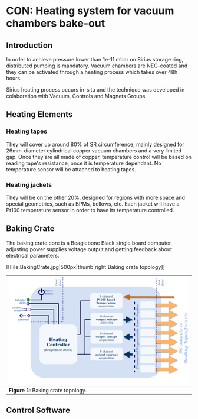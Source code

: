 # CON: Heating system for vacuum chambers bake-out

## Introduction

In order to achieve pressure lower than 1e-11 mbar on Sirius storage ring, distributed pumping is mandatory. Vacuum chambers are NEG-coated and they can be activated through a heating process which takes over 48h hours.

Sirius heating process occurs in-situ and the technique was developed in colaboration with Vacuum, Controls and Magnets Groups.


## Heating Elements

### Heating tapes

They will cover up around 80% of SR circumference, mainly designed for 26mm-diameter cylindrical copper vacuum chambers and a very limited gap.
Once they are all made of copper, temperature control will be based on reading tape's resistance, once it is temperature dependant. No temperature sensor will be attached to heating tapes.


### Heating jackets

They will be on the other 20%, designed for regions with more space and special geometries, such as BPMs, bellows, etc.
Each jacket will have a Pt100 temperature sensor in order to have its temperature controlled.

## Baking Crate

The baking crate core is a Beaglebone Black single board computer, adjusting power supplies voltage output and getting feedback about electrical parameters.

[[File:BakingCrate.jpg|500px|thumb|right|Baking crate topology]]

|![](/img/groups/con/heating_system/BakingCrate.jpg)|
|-|
|**Figure 1**: Baking crate topology.|

## Control Software
